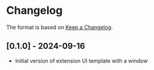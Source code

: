 # Changelog

The format is based on [Keep a Changelog](https://keepachangelog.com/en/1.0.0/).


## [0.1.0] - 2024-09-16
- Initial version of extension UI template with a window
